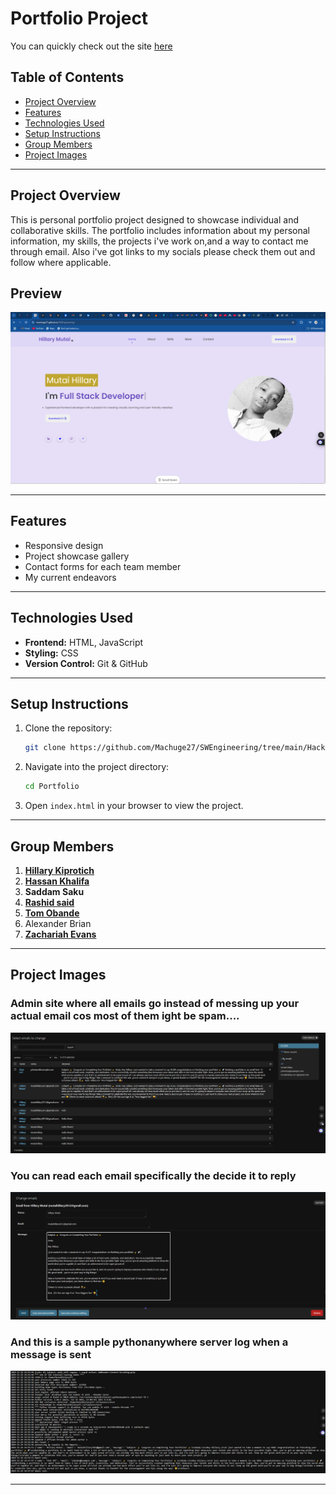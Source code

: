 
# Portfolio Project

You can quickly check out the site [here](https://machuge27.github.io/SWEngineering/)

## Table of Contents
- [Project Overview](#project-overview)
- [Features](#features)
- [Technologies Used](#technologies-used)
- [Setup Instructions](#setup-instructions)
- [Group Members](#group-members)
- [Project Images](#project-images)

---

## Project Overview
This is personal portfolio project designed to showcase individual and collaborative skills. The portfolio includes information about my personal information, my skills, the projects i've work on,and a way to contact me through email. Also i've got links to my socials please check them out and follow where applicable.

## Preview

![alt text](image-3.png)

---

## Features
- Responsive design
- Project showcase gallery
- Contact forms for each team member
- My current endeavors

---

## Technologies Used
- **Frontend:** HTML, JavaScript 
- **Styling:** CSS
- **Version Control:** Git & GitHub

---

## Setup Instructions
1. Clone the repository:
   ```bash
   git clone https://github.com/Machuge27/SWEngineering/tree/main/Hackathos/Portfolio
   ```
2. Navigate into the project directory:
   ```bash
   cd Portfolio
   ```
3. Open `index.html` in your browser to view the project.

---

## Group Members
1. **[Hillary Kiprotich](https://github.com/Machuge27/SWEngineering/tree/main/Hackathos/Portfolio)**
2. **[Hassan Khalifa](https://github.com/Faruq-Feroz/Hassan-Faruq)**
3. **Saddam Saku**
4. **[Rashid said](https://github.com/SirRasheed/portfoliorasheed.git)**
5. **[Tom Obande](https://github.com/tbrowns/portfolio)**
6. Alexander Brian
7. **[Zachariah Evans](https://github.com/Eva254-ke/myportfolio )**


---

## Project Images
### Admin site where all emails go instead of messing up your actual email cos most of them ight be spam....
![alt text](image.png)

### You can read each email specifically the decide it to reply
![alt text](image-1.png)

### And this is a sample pythonanywhere server log when a message is sent
![alt text](image-4.png)

---